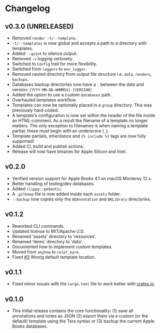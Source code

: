 # Changelog

## v0.3.0 (UNRELEASED)

- Removed `render -t/--template`.
- `-t/--templates` is now global and accepts a path to a directory with
  templates.
- Added `--quiet` to silence output.
- Removed `-v` logging verbosity.
- Switched to `Config` trait for more flexibility.
- Switched from `loggerv` to `env_logger`.
- Removed nested directory from output file structure i.e. `data`, `renders`,
  `backups`.
- Databases backup directories now have a `-` between the date and version:
  `[YYYY-MM-DD-HHMMSS]-[VERSION]`
- Added the option to use a custom `databases` path.
- Overhauled templates workflow.
- Templates can now be optionally placed in a `group` directory. This was
  previously hard-coded.
- A template's configuration is now set within the header of the file inside an
  HTML-comment. As a result the filename of a template no longer matters. The
  only exception to filenames is when naming a template partial, these must
  begin with an underscore (`_`).
- Template partials, inheritance and `{% include %}` tags are now fully
  supported!
- Added CI, build and publish actions.
- Release will now have binaries for Apple Silicon and Intel.

## v0.2.0

- Verified version support for Apple Books 4.1 on macOS Monterey 12.x.
- Better handling of testing/dev databases.
- Added `clippy::pedantic`.
- A `.gitkeep` file is now added inside each `assets` folder.
- `--backup` now copies only the `AEAnnotation` and `BKLibrary` directories.

## v0.1.2

- Reworked CLI commands.
- Updated license to MIT/Apache-2.0.
- Renamed 'assets' directory to 'resources'.
- Renamed 'items' directory to 'data'.
- Documented how to implement custom templates.
- Moved from `anyhow` to `color_eyre`.
- Fixed [#3](https://github.com/tnahs/readstor/issues/3) Wrong default template
  location.

## v0.1.1

- Fixed minor issues with the `Cargo.toml` file to work better with
  [crates.io](https://crates.io).

## v0.1.0

- This initial release contains the core functionality: (1) save all annotations
  and notes as JSON (2) export them via a custom (or the default) template using
  the Tera syntax or (3) backup the current Apple Books databases.
